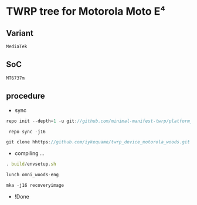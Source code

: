 # TWRP tree for Motorola Moto E⁴

Variant
-------
  ```MediaTek```

SoC
---
  ```MT6737m```
  

## procedure

- sync
```javascript
repo init --depth=1 -u git://github.com/minimal-manifest-twrp/platform_manifest_twrp_omni.git -b twrp-8.1
```
```javascript
 repo sync -j16
```
```javascript
git clone hhttps://github.com/iykequame/twrp_device_motorola_woods.git -b android-8.1 device/motorola/woods
```
- compiling ... 
```javascript
. build/envsetup.sh
```
```javascript
lunch omni_woods-eng
```
```javascript
mka -j16 recoveryimage
```
- !Done
